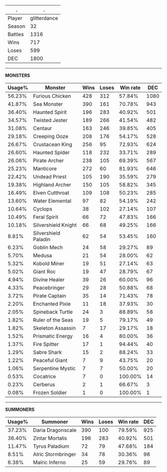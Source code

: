 .|.
|-|-
Player|glitterdance
Season|32
Battles|1316
Wins|717
Loses|599
DEC|1800

---
**MONSTERS**

Usage%|Monster|Wins|Loses|Win rate|DEC|
-|-|-|-|-|-|
56.23%|Furious Chicken|428|312|57.84%|1080|
41.87%|Sea Monster|390|161|70.78%|943|
36.40%|Haunted Spirit|196|283|40.92%|501|
34.57%|Twisted Jester|189|266|41.54%|482|
31.08%|Centaur|163|246|39.85%|405|
29.18%|Creeping Ooze|208|176|54.17%|528|
26.67%|Crustacean King|256|95|72.93%|624|
26.60%|Haunted Spider|118|232|33.71%|289|
26.06%|Pirate Archer|238|105|69.39%|567|
25.23%|Manticore|272|60|81.93%|646|
22.42%|Undead Priest|105|190|35.59%|279|
19.38%|Highland Archer|150|105|58.82%|345|
16.49%|Elven Cutthroat|109|108|50.23%|285|
13.60%|Water Elemental|97|82|54.19%|242|
10.64%|Cyclops|38|102|27.14%|107|
10.49%|Feral Spirit|66|72|47.83%|166|
10.18%|Silvershield Knight|66|68|49.25%|166|
8.81%|Silvershield Paladin|62|54|53.45%|160|
6.23%|Goblin Mech|24|58|29.27%|89|
5.70%|Medusa|21|54|28.00%|62|
5.32%|Kobold Miner|19|51|27.14%|63|
5.02%|Giant Roc|19|47|28.79%|67|
4.94%|Divine Healer|39|26|60.00%|96|
4.33%|Peacebringer|29|28|50.88%|68|
3.72%|Pirate Captain|35|14|71.43%|78|
2.20%|Enchanted Pixie|11|18|37.93%|30|
2.05%|Spineback Turtle|24|3|88.89%|58|
1.82%|Ruler of the Seas|19|5|79.17%|49|
1.82%|Skeleton Assassin|7|17|29.17%|18|
1.52%|Prismatic Energy|16|4|80.00%|36|
1.37%|Fire Spitter|17|1|94.44%|40|
1.29%|Sabre Shark|15|2|88.24%|33|
1.22%|Peaceful Giant|7|9|43.75%|20|
1.06%|Serpentine Mystic|7|7|50.00%|20|
0.53%|Cocatrice|7|0|100.00%|14|
0.23%|Cerberus|2|1|66.67%|3|
0.08%|Frozen Soldier|1|0|100.00%|1|

---
**SUMMONERS**

Usage%|Summoner|Wins|Loses|Win rate|DEC|
-|-|-|-|-|-|
37.23%|Daria Dragonscale|390|100|79.59%|925|
36.40%|Zintar Mortalis|196|283|40.92%|501|
11.47%|Tyrus Paladium|72|79|47.68%|184|
8.51%|Alric Stormbringer|34|78|30.36%|98|
6.38%|Malric Inferno|25|59|29.76%|89|
